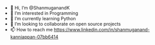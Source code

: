 - 👋 Hi, I’m @ShanmuganandK
- 👀 I’m interested in Programming 
- 🌱 I’m currently learning Python
- 💞️ I’m looking to collaborate on open source projects
- 📫 How to reach me https://www.linkedin.com/in/shanmuganand-kanniappan-07bb6414

<!---
ShanmuganandK/ShanmuganandK is a ✨ special ✨ repository because its `README.md` (this file) appears on your GitHub profile.
You can click the Preview link to take a look at your changes.
--->
